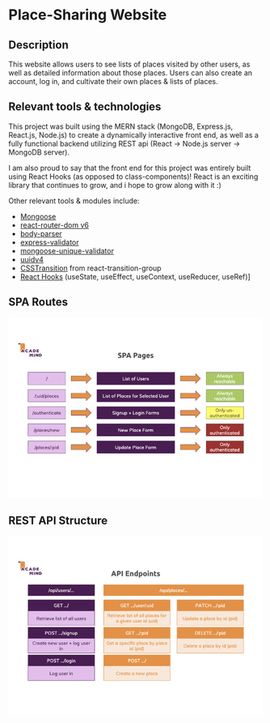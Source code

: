 # Place-Sharing Website

## Description

This website allows users to see lists of places visited by other users, as well as detailed information about those places.
Users can also create an account, log in, and cultivate their own places & lists of places.

## Relevant tools & technologies

This project was built using the MERN stack (MongoDB, Express.js, React.js, Node.js) to create a dynamically interactive front end, as well as a fully functional backend utilizing REST api
(React -> Node.js server -> MongoDB server).

I am also proud to say that the front end for this project was entirely built using React Hooks (as opposed to class-components)! React is an exciting library that continues to grow, and i hope to grow along with it :)

Other relevant tools & modules include:
- [Mongoose](https://mongoosejs.com/)
- [react-router-dom v6](https://reactrouter.com/docs/en/v6)
- [body-parser](https://github.com/expressjs/body-parser#readme)
- [express-validator](https://express-validator.github.io/docs/)
- [mongoose-unique-validator](https://github.com/blakehaswell/mongoose-unique-validator#readme)
- [uuidv4](https://github.com/uuidjs/uuid#readme)
- [CSSTransition](http://reactcommunity.org/react-transition-group/css-transition) from react-transition-group
- [React Hooks](https://reactjs.org/docs/hooks-intro.html) (useState, useEffect, useContext, useReducer, useRef)]

## SPA Routes

![SPA Routes](spa-routes.png)

## REST API Structure

![API Endpoints](api-endpoints.png)
